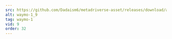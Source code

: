 ```yaml
---
src: https://github.com/Dadaism6/metadriverse-asset/releases/download/assetsv1.0.2/waymo-1_9.mp4
alt: waymo-1_9
tag: waymo-1
vid: 9
order: 32
---
```

